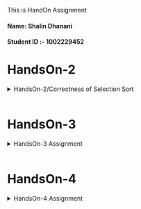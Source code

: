 
This is  HandOn Assignment

#### Name: Shalin Dhanani
#### Student ID :- 1002229452





# HandsOn-2


<details>


<summary>HandsOn-2/Correctness of Selection Sort</summary>

# Correctness of Selection sort

# Selection Sort


The algorithm finds the smallest element in the array first and exchanges it with the element in the first
position.Then it finds the second smallest element and exchanges it with the element in the second position and continues
in this way until the entire array is sorted.

* At the Start of each pass of outer loop:
      * the first **i** elements of the array **arr[0:i]** are in sorted order.
      * The other remaining **(n-i)** elements in **arr[i:n]**are greater or equal to all element in sorted portion.

## Initialization
* Before the first pass **i=0**;
* The loop invariant holds trivially since there are no elements in the sorted portion.so **arr[0:i]** is empty.

* Inductive Hypothesis: Assume the loop invariant holds at the start of iteration i. This means that **arr[0:i]** contains the smallest i elements of the array, sorted in ascending order, and all elements in **arr[i:n]** are greater than or equal to those in arr[0:i]. 

## Maintenance:

* In each pass, the minimum element from the unsorted portion **arr[i:n]** is selected and swapped with the element at index i.
* This ensures that the subarray **arr[0:i+1]**  is sorted and now contain the smallest **i+1** element of the array,sorted in ascending order
* Since the minimum element was swapped, the remaining **n-i-1** elements are still greater than or equal to the elements in the sorted part.

## Termination
* When i = n-1 the outer loop terminate
* At this point, loop variant guarantees that the  **arr[0:n]** is sorted  and last remaining element is greater than or equal to all previous element.
* So now element is in ascending order and sorted.

## Conclusion
Since the loop invariant is maintained before, during, and after the loop, and it repeats until the whole array is sorted, Selection Sort is correct.

</details>
<br>


# HandsOn-3

<details>

<summary>HandsOn-3 Assignment</summary>

[`HandsOn-3.md`](HandsOn_3/HandOn-3.md)
</details>

<br>

# HandsOn-4

<details>

<summary>HandsOn-4 Assignment</summary>

[`HandsOn_4.md`](HandsOn_4/HandOn_4.md)
</details>